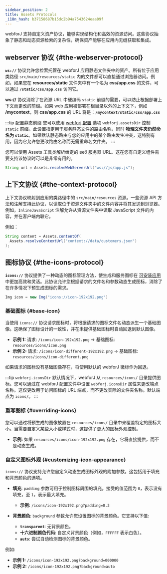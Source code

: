 ```yaml
---
sidebar_position: 2
title: Assets Protocols
_i18n_hash: b37158687b15dc2b94a7543624eaa09f
---
```

webforJ 支持自定义资产协议，能够实现结构化和高效的资源访问。这些协议抽象了静态和动态资源检索的复杂性，确保资产能够在应用内无缝获取和集成。

## webserver 协议 {#the-webserver-protocol}

**`ws://`** 协议允许您检索托管在 webforJ 应用静态文件夹中的资产。所有位于应用类路径 `src/main/resources/static` 内的文件都可以直接通过浏览器访问。例如，如果您在 **resources/static** 文件夹中有一个名为 **css/app.css** 的文件，可以通过 **`/static/css/app.css`** 访问它。

**ws://** 协议消除了在资源 URL 中硬编码 `static` 前缀的需要，可以防止根据部署上下文而更改的前缀。如果 web 应用被部署在根目录以外的上下文下，例如 **/mycontext**，则 **css/app.css** 的 URL 将是：**`/mycontext/static/css/app.css`**  

:::tip 配置静态前缀
您可以使用 [webforj 配置](../configuration/properties#configuration-options) 选项 `webforj.assetsDir` 控制 `static` 前缀。此设置指定用于服务静态文件的路由名称，同时 **物理文件夹仍然命名为 `static`**。如果默认静态路由与您的应用中的某个路由发生冲突，这特别有用，因为它允许您更改路由名称而无需重命名文件夹。
:::

您可以使用 <JavadocLink type="foundation" location="com/webforj/utilities/Assets" code='true'>Assets</JavadocLink> 工具类解析给定的 веб 服务器 URL。这在您有自定义组件需要支持该协议时可以是非常有用的。

```java
String url = Assets.resolveWebServerUrl("ws://js/app.js");
```

## 上下文协议 {#the-context-protocol}

上下文协议映射到应用的类路径中的 `src/main/resources` 资源。一些资源 API 方法和注解支持此协议，以读取位于资源文件夹中的文件内容并将其发送到浏览器。例如，`InlineJavaScript` 注解允许从资源文件夹中读取 JavaScript 文件的内容，并在客户端内联它。

例如：

```java
String content = Assets.contentOf(
  Assets.resolveContextUrl("context://data/customers.json")
);
```

## 图标协议 {#the-icons-protocol}

**`icons://`** 协议提供了一种动态的图标管理方法，使生成和服务图标在 [可安装应用](../configuration/installable-apps) 中更加高效和灵活。此协议允许您根据请求的文件名和参数动态生成图标，消除了在许多情况下预生成图标的需求。

```java
Img icon = new Img("icons://icon-192x192.png")
```

### 基础图标 {#base-icon}

当使用 `icons://` 协议请求图标时，将根据请求的图标文件名动态派生一个基础图像。这确保了图标设计的一致性，并在未提供基础图标时自动回退到默认图像。

- **示例 1:** 请求: `/icons/icon-192x192.png` → 基础图标: `resources/icons/icon.png`
- **示例 2:** 请求: `/icons/icon-different-192x192.png` → 基础图标: `resources/icons/icon-different.png`

如果请求的图标没有基础图像存在，将使用默认的 webforJ 徽标作为回退。

:::tip `webforj.iconsDir`
默认情况下，webforJ 从 `resources/icons/` 目录提供图标。您可以通过在 webforJ 配置文件中设置 `webforj.iconsDir` 属性来更改端点名称。这仅更改用于访问图标的 URL 端点，而不更改实际的文件夹名称。默认端点为 `icons/`。
:::

### 重写图标 {#overriding-icons}

您可以通过将预生成的图像放置在 `resources/icons/` 目录中来覆盖特定的图标大小。当需要自定义某些大小或样式时，这提供了更大的图标外观控制。

- **示例:** 如果 `resources/icons/icon-192x192.png` 存在，它将直接提供，而不是动态生成。

### 自定义图标外观 {#customizing-icon-appearance}

`icons://` 协议支持允许您自定义动态生成图标外观的附加参数。这包括用于填充和背景颜色的选项。

- **填充**: `padding` 参数可用于控制图标周围的填充。接受的值范围为 `0`，表示没有填充，至 `1`，表示最大填充。
  - **示例:** `/icons/icon-192x192.png?padding=0.3`
  
- **背景颜色**: `background` 参数允许您设置图标的背景颜色。它支持以下值:
  - **`transparent`**: 无背景颜色。
  <!-- vale off -->
  - **十六进制颜色代码**: 自定义背景颜色（例如，`FFFFFF` 表示白色）。
  <!-- vale on -->
  - **`auto`**: 尝试自动检测图标的背景颜色。

例如: 
  
  - **示例 1:** `/icons/icon-192x192.png?background=000000`
  - **示例 2:** `/icons/icon-192x192.png?background=auto`
